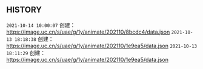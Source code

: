## HISTORY
`2021-10-14 10:00:07` 创建：https://image.uc.cn/s/uae/g/1y/animate/202110/8bcdc4/data.json 
`2021-10-13 18:18:38` 创建：https://image.uc.cn/s/uae/g/1y/animate/202110/1e9ea5/data.json 
`2021-10-13 18:11:29` 创建：https://image.uc.cn/s/uae/g/1y/animate/202110/1e9ea5/data.json 
